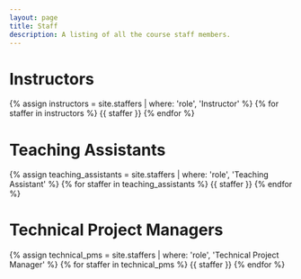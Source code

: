 ```yaml
---
layout: page
title: Staff
description: A listing of all the course staff members.
---
```


# Instructors

{% assign instructors = site.staffers | where: 'role', 'Instructor' %}
{% for staffer in instructors %}
{{ staffer }}
{% endfor %}

# Teaching Assistants

{% assign teaching_assistants = site.staffers | where: 'role', 'Teaching Assistant' %}
{% for staffer in teaching_assistants %}
{{ staffer }}
{% endfor %}

# Technical Project Managers

{% assign technical_pms = site.staffers | where: 'role', 'Technical Project Manager' %}
{% for staffer in technical_pms %}
{{ staffer }}
{% endfor %}
